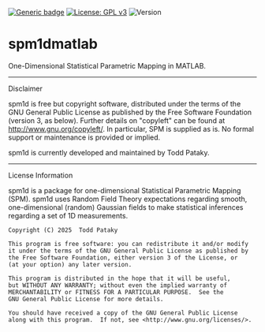 [![Generic badge](https://img.shields.io/badge/MATLAB-R2023b-BLUE.svg)](https://shields.io/)
[![License: GPL v3](https://img.shields.io/badge/License-GPLv3-blue.svg)](https://www.gnu.org/licenses/gpl-3.0)
![Version](https://img.shields.io/badge/version-0.4.50-blue)


# spm1dmatlab
One-Dimensional Statistical Parametric Mapping in MATLAB.


________________________________________________________________________

Disclaimer

spm1d is free but copyright software, distributed under the terms of the GNU General Public License as published by the Free Software Foundation (version 3, as below). Further details on "copyleft" can be found at http://www.gnu.org/copyleft/. In particular, SPM is supplied as is. No formal support or maintenance is provided or implied.

spm1d is currently developed and maintained by Todd Pataky.



________________________________________________________________________

License Information

spm1d is a package for one-dimensional Statistical Parametric Mapping (SPM). spm1d uses Random Field Theory expectations regarding smooth, one-dimensional (random) Gaussian fields to make statistical inferences regarding a set of 1D measurements.

    Copyright (C) 2025  Todd Pataky
    
    This program is free software: you can redistribute it and/or modify
    it under the terms of the GNU General Public License as published by
    the Free Software Foundation, either version 3 of the License, or
    (at your option) any later version.
    
    This program is distributed in the hope that it will be useful,
    but WITHOUT ANY WARRANTY; without even the implied warranty of
    MERCHANTABILITY or FITNESS FOR A PARTICULAR PURPOSE.  See the
    GNU General Public License for more details.
    
    You should have received a copy of the GNU General Public License
    along with this program.  If not, see <http://www.gnu.org/licenses/>.
